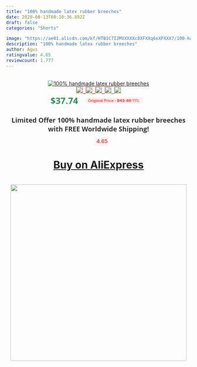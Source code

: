 ```yaml
---
title: "100% handmade latex rubber breeches"
date: 2020-08-13T08:10:36.892Z
draft: false
categories: "Shorts"

image: "https://ae01.alicdn.com/kf/HTB1C7I2MVXXXXc8XFXXq6xXFXXX7/100-handmade-latex-rubber-breeches.jpg"
description: "100% handmade latex rubber breeches"
author: Agus
ratingvalue: 4.65
reviewcount: 1.777
---
```

<br>
<div style="text-align: center;">
<a href="https://s.click.aliexpress.com/e/_A6T0sN" target="_blank" rel="nofollow noopener noreferrer"><img alt="100% handmade latex rubber breeches" class="magnifier-image" src="https://ae01.alicdn.com/kf/HTB1C7I2MVXXXXc8XFXXq6xXFXXX7/100-handmade-latex-rubber-breeches.jpg_640x640.jpg">
<br>
<img style="border:1px solid salmon" src="https://ae01.alicdn.com/kf/HTB1C7I2MVXXXXc8XFXXq6xXFXXX7/100-handmade-latex-rubber-breeches.jpg_120x120.jpg">&nbsp;&nbsp;<img style="border:1px solid salmon" src="https://ae01.alicdn.com/kf/HTB1.mEyMVXXXXXAaVXXq6xXFXXX6/100-handmade-latex-rubber-breeches.jpg_120x120.jpg">&nbsp;&nbsp;<img style="border:1px solid salmon" src="_120x120.jpg">&nbsp;&nbsp;<img style="border:1px solid salmon" src="_120x120.jpg">&nbsp;&nbsp;<img style="border:1px solid salmon" src="_120x120.jpg"></a></div><br0>
<div style="text-align: center;"><span style="background-color: white; border: 0px; box-sizing: border-box; color: seagreen; display: inline-block; font-family: &quot;open sans&quot; , &quot;arial&quot; , &quot;helvetica&quot; , sans-serif , &quot;heiti&quot;; font-size: 24px; font-stretch: inherit; font-weight: 700; line-height: inherit; margin: 0px 10px 0px 0px; padding: 0px; vertical-align: middle;">$37.74 </span>
<span style="background: rgb(255 , 241 , 241); border-radius: 3px; border: 0px; box-sizing: border-box; color: #ff4747; display: inline-block; font-family: inherit; font-size: 12px; font-stretch: inherit; font-style: inherit; font-variant: inherit; font-weight: 600; line-height: inherit; margin: 0px; padding: 2px 5px; transform: scale(0.9); vertical-align: middle;">Original Price : <b style="text-decoration: line-through;">$42.40 </b> 11%&nbsp;&nbsp;</span></div>
<h1 style="color: #333333; display: inline-block; font-family: &quot;open sans&quot; , &quot;arial&quot; , &quot;helvetica&quot; , sans-serif , &quot;heiti&quot;; font-size: 18px; font-stretch: inherit; font-weight: 700; text-align: center;">Limited Offer 100% handmade latex rubber breeches with FREE Worldwide Shipping!</h1>
<div style="color: #ff4747; text-align: center;">
<img src="https://4.bp.blogspot.com/-M0ZcTcb-5uY/XleCXlxnR4I/AAAAAAAAAEc/OrjgMkXV1oMQFaCRZj5HQwOCBcu3w1FegCPcBGAYYCw/s1600/star.png" style="height: 15px;">&nbsp;<b>4.65</b></div>
<div class="button_cont" align="center"><a class="buynow_a" href="https://s.click.aliexpress.com/e/_A6T0sN" target="_blank" rel="nofollow noopener noreferrer"><H1>Buy on AliExpress</H1></a></div><br>
<div class="separator" style="clear: both; text-align: center;">
<img src="https://lh3.googleusercontent.com/-pTy5HemUv9M/XlePHvY0dAI/AAAAAAAAAE4/0nX5iRUoIWY8eMW9Dpxeirr157OZliDIgCLcBGAsYHQ/s1600/badge.gif" width="480">
</div>
